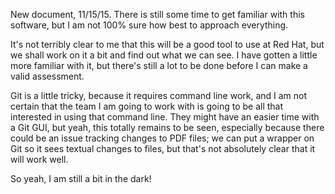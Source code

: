 New document, 11/15/15. There is still some time to get familiar with this software, but I am not 100% sure how best to approach everything.

It's not terribly clear to me that this will be a good tool to use at Red Hat, but we shall work on it a bit and find out what we can see. I have gotten a little more familiar with it, but there's still a lot to be done before I can make a valid assessment.

Git is a little tricky, because it requires command line work, and I am not certain that the team I am going to work with is going to be all that interested in using that command line. They might have an easier time with a Git GUI, but yeah, this totally remains to be seen, especially because there could be an issue tracking changes to PDF files; we can put a wrapper on Git so it sees textual changes to files, but that's not absolutely clear that it will work well.

So yeah, I am still a bit in the dark!